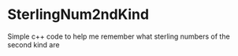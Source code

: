 # SterlingNum2ndKind
Simple c++ code to help me remember what sterling numbers of the second kind are
